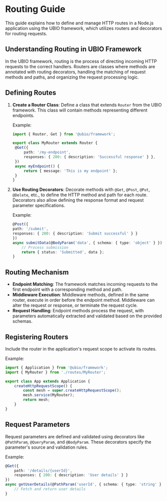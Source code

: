 # Routing Guide

This guide explains how to define and manage HTTP routes in a Node.js application using the UBIO framework, which utilizes routers and decorators for routing requests.

## Understanding Routing in UBIO Framework

In the UBIO framework, routing is the process of directing incoming HTTP requests to the correct handlers. Routers are classes where methods are annotated with routing decorators, handling the matching of request methods and paths, and organizing the request processing logic.

## Defining Routes

1. **Create a Router Class**: Define a class that extends `Router` from the UBIO framework. This class will contain methods representing different endpoints.

   Example:

   ```typescript
   import { Router, Get } from '@ubio/framework';

   export class MyRouter extends Router {
   	@Get({
   		path: '/my-endpoint',
   		responses: { 200: { description: 'Successful response' } },
   	})
   	async myEndpoint() {
   		return { message: 'This is my endpoint' };
   	}
   }
   ```

2. **Use Routing Decorators**: Decorate methods with `@Get`, `@Post`, `@Put`, `@Delete`, etc., to define the HTTP method and path for each route. Decorators also allow defining the response format and request parameter specifications.

   Example:

   ```typescript
   @Post({
   path: '/submit',
   responses: { 200: { description: 'Submit successful' } }
   })
   async submitData(@BodyParam('data', { schema: { type: 'object' } }) data: any) {
       // Process submission
       return { status: 'Submitted', data };
   }
   ```

## Routing Mechanism

- **Endpoint Matching**: The framework matches incoming requests to the first endpoint with a corresponding method and path.
- **Middleware Execution**: Middleware methods, defined in the same router, execute in order before the endpoint method. Middleware can alter the request or response, or terminate the request cycle.
- **Request Handling**: Endpoint methods process the request, with parameters automatically extracted and validated based on the provided schemas.

## Registering Routers

Include the router in the application's request scope to activate its routes.

Example:

```typescript
import { Application } from '@ubio/framework';
import { MyRouter } from './routes/MyRouter';

export class App extends Application {
	createHttpRequestScope() {
		const mesh = super.createHttpRequestScope();
		mesh.service(MyRouter);
		return mesh;
	}
}
```

## Request Parameters

Request parameters are defined and validated using decorators like `@PathParam`, `@QueryParam`, and `@BodyParam`. These decorators specify the parameter's source and validation rules.

Example:

```typescript
@Get({
    path: '/details/{userId}',
    responses: { 200: { description: 'User details' } }
})
async getUserDetails(@PathParam('userId', { schema: { type: 'string' } }) userId: string) {
    // Fetch and return user details
}
```
